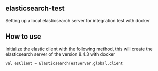 ## elasticsearch-test
Setting up a local elasticsearch server for integration test with docker

## How to use
Initialize the elastic client with the following method, this will create the elasticsearch server of the version 8.4.3 
with docker
```
val esClient = ElasticsearchTestServer.global.client
```